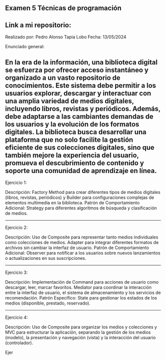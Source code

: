 Examen 5 Técnicas de programación
---------------------------------
Link a mi repositorio:
---------------------------------
Realizado por: Pedro Alonso Tapia Lobo
Fecha: 13/05/2024

Enunciado general: 

En la era de la información, una biblioteca digital se esfuerza por ofrecer acceso instantáneo y organizado a un vasto repositorio de conocimientos. 
Este sistema debe permitir a los usuarios explorar, descargar y interactuar con una amplia variedad de medios digitales, incluyendo libros, revistas y periódicos. 
Además, debe adaptarse a las cambiantes demandas de los usuarios y la evolución de los formatos digitales. 
La biblioteca busca desarrollar una plataforma que no solo facilite la gestión eficiente de sus colecciones digitales, sino que también mejore la experiencia del usuario, promueva el descubrimiento de contenido y soporte una comunidad de aprendizaje en línea.
------------------------------------------------------------------------------------------------------------------------------------------------------
Ejercicio 1: 

Descripción: Factory Method para crear diferentes tipos de medios digitales (libros, revistas, periódicos) y Builder para configuraciones complejas de elementos multimedia en la biblioteca.
Patrón de Comportamiento Adicional: Strategy para diferentes algoritmos de búsqueda y clasificación de medios.

----------------------------------------------------------------------------------

Ejercicio 2: 

Descripción: Uso de Composite para representar tanto medios individuales como colecciones de medios. Adapter para integrar diferentes formatos de archivos sin cambiar la interfaz de usuario.
Patrón de Comportamiento Adicional: Observer para notificar a los usuarios sobre nuevos lanzamientos o actualizaciones en sus suscripciones.

--------------------------------------------------------------------------------------------------------------
Ejercicio 3: 

Descripción: Implementación de Command para acciones de usuario como descargar, leer, marcar favoritos. Mediator para coordinar la interacción entre la interfaz de usuario, el sistema de almacenamiento y los servicios de recomendación.
Patrón Específico: State para gestionar los estados de los medios (disponible, prestado, reservado).

-------------------------------------------------------------------------------------------------------------------

Ejercicio 4:

Descripción: Uso de Composite para organizar los medios y colecciones y MVC para estructurar la aplicación, separando la gestión de los medios (modelo), la presentación y navegación (vista) y la interacción del usuario (controlador).



Ejer
